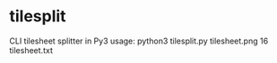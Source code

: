 # tilesplit
CLI tilesheet splitter in Py3
usage: python3 tilesplit.py tilesheet.png 16 tilesheet.txt
